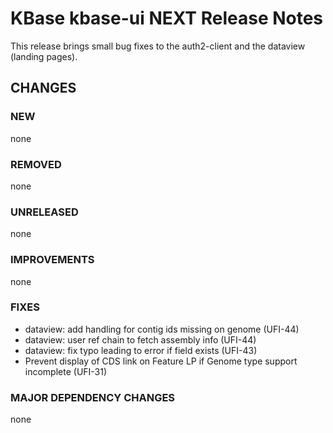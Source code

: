# KBase kbase-ui NEXT Release Notes

This release brings small bug fixes to the auth2-client and the dataview (landing pages).

## CHANGES

### NEW

none

### REMOVED

none

### UNRELEASED

none

### IMPROVEMENTS

none

### FIXES

- dataview: add handling for contig ids missing on genome (UFI-44)
- dataview: user ref chain to fetch assembly info (UFI-44)
- dataview: fix typo leading to error if field exists (UFI-43)
- Prevent display of CDS link on Feature LP if Genome type support incomplete (UFI-31)

### MAJOR DEPENDENCY CHANGES

none

